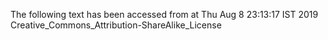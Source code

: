 The following text has been accessed from at Thu Aug 8 23:13:17 IST 2019
Creative_Commons_Attribution-ShareAlike_License
